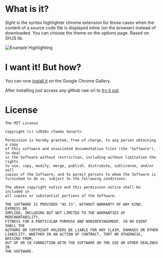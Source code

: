 What is it?
===========
*Sight* is the syntax highlighter chrome extension for those cases when the content of a source code file is displayed inline (on the browser) instead of downloaded.
You can choose the theme on the options page.
Based on SHJS lib.

![Example Highlighting](http://v3n.us/a6973d91ac9a92a93889d244f8ecb73b.png)

I want it! But how?
===================
You can now [install it](http://chrome.google.com/extensions/detail/epmaefhielclhlnmjofcdapbeepkmggh) on the Google Chrome Gallery.

After installing just access any github raw url to [try it out](http://github.com/tsenart/sight/raw/master/js/inject.js).

License
=======
    The MIT License

    Copyright (c) <2010> <Tomás Senart>

    Permission is hereby granted, free of charge, to any person obtaining a copy
    of this software and associated documentation files (the "Software"), to deal
    in the Software without restriction, including without limitation the rights
    to use, copy, modify, merge, publish, distribute, sublicense, and/or sell
    copies of the Software, and to permit persons to whom the Software is
    furnished to do so, subject to the following conditions:

    The above copyright notice and this permission notice shall be included in
    all copies or substantial portions of the Software.

    THE SOFTWARE IS PROVIDED "AS IS", WITHOUT WARRANTY OF ANY KIND, EXPRESS OR
    IMPLIED, INCLUDING BUT NOT LIMITED TO THE WARRANTIES OF MERCHANTABILITY,
    FITNESS FOR A PARTICULAR PURPOSE AND NONINFRINGEMENT. IN NO EVENT SHALL THE
    AUTHORS OR COPYRIGHT HOLDERS BE LIABLE FOR ANY CLAIM, DAMAGES OR OTHER
    LIABILITY, WHETHER IN AN ACTION OF CONTRACT, TORT OR OTHERWISE, ARISING FROM,
    OUT OF OR IN CONNECTION WITH THE SOFTWARE OR THE USE OR OTHER DEALINGS IN
    THE SOFTWARE.